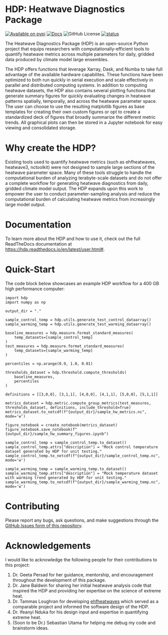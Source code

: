 # HDP: Heatwave Diagnostics Package

[![Available on pypi](https://img.shields.io/pypi/v/HDP-python.svg)](https://pypi.org/project/HDP-python/)
[![Docs](https://readthedocs.org/projects/hdp/badge/?version=latest)](https://hdp.readthedocs.io/en/latest/)
![GitHub License](https://img.shields.io/github/license/AgentOxygen/HDP)
[![status](https://joss.theoj.org/papers/071c99a9e9f52348df4de69ccdee5133/status.svg)](https://joss.theoj.org/papers/071c99a9e9f52348df4de69ccdee5133)

The Heatwave Diagnostics Package (HDP) is an open-source Python project that equips researchers with computationally-efficient tools to quantify heatwave metrics across multiple parameters for daily, gridded data produced by climate model large ensembles.

The HDP offers functions that leverage Xarray, Dask, and Numba to take full advantage of the available hardware capabilites. These functions have been optimized to both run quickly in serial execution and scale effectively in parallel and distributed computing systems. In addition to computing heatwave datasets, the HDP also contains several plotting functions that generate summary figures for quickly evaluating changes in heatwave patterns spatially, temporally, and across the heatwave parameter space. The user can choose to use the resulting matplotlib figures as base templates for creating their own custom figures or opt to create a standardized deck of figures that broadly summarize the different metric trends. All graphical plots can then be stored in a Jupyter notebook for easy viewing and consolidated storage.

# Why create the HDP?

Existing tools used to quantify heatwave metrics (such as ehfheatwaves, heatwave3, nctoolkit) were not designed to sample large sections of the heatwave parameter space. Many of these tools struggle to handle the computational burden of analyzing terabyte-scale datasets and do not offer a complete workflow for generating heatwave diagnostics from daily, gridded climate model output. The HDP expands upon this work to empower the user to conduct parameter-sampling analysis and reduce the computational burden of calculating heatwave metrics from increasingly large model output.

# Documentation

To learn more about the HDP and how to use it, check out the full ReadTheDocs documentation at https://hdp.readthedocs.io/en/latest/user.html#.

# Quick-Start

The code block below showcases an example HDP workflow for a 400 GB high performance computer:

```
import hdp
import numpy as np

output_dir = "."

sample_control_temp = hdp.utils.generate_test_control_dataarray()
sample_warming_temp = hdp.utils.generate_test_warming_dataarray()

baseline_measures = hdp.measure.format_standard_measures(
    temp_datasets=[sample_control_temp]
)
test_measures = hdp.measure.format_standard_measures(
    temp_datasets=[sample_warming_temp]
)

percentiles = np.arange(0.9, 1.0, 0.01)

thresholds_dataset = hdp.threshold.compute_thresholds(
    baseline_measures,
    percentiles
)

definitions = [[3,0,0], [3,1,1], [4,0,0], [4,1,1], [5,0,0], [5,1,1]]

metrics_dataset = hdp.metric.compute_group_metrics(test_measures, thresholds_dataset, definitions, include_threshold=True)
metrics_dataset.to_netcdf(f"{output_dir}/sample_hw_metrics.nc", mode='w')

figure_notebook = create_notebook(metrics_dataset)
figure_notebook.save_notebook(f"{output_dir}/sample_hw_summary_figures.ipynb")

sample_control_temp = sample_control_temp.to_dataset()
sample_control_temp.attrs["description"] = "Mock control temperature dataset generated by HDP for unit testing."
sample_control_temp.to_netcdf(f"{output_dir}/sample_control_temp.nc", mode='w')

sample_warming_temp = sample_warming_temp.to_dataset()
sample_warming_temp.attrs["description"] = "Mock temperature dataset with warming trend generated by HDP for unit testing."
sample_warming_temp.to_netcdf(f"{output_dir}/sample_warming_temp.nc", mode='w')
```

# Contributing

Please report any bugs, ask questions, and make suggestions through the [GitHub Issues form of this repository](https://github.com/AgentOxygen/HDP/issues).

# Acknowledgements

I would like to acknowledge the following people for their contributions to this project:
1. Dr. Geeta Persad for her guidance, mentorship, and encouragement throughout the development of this package.
2. Dr. Jane Baldwin for sharing her initial heatwave analysis code that inspired the HDP and providing her expertise on the science of extreme heat.
3. Dr. Tammas Loughran for developing [ehfheatwaves](https://github.com/tammasloughran/ehfheatwaves) which served as a comparable project and informed the software design of the HDP.
4. Dr. Ifeanyi Nduka for his design input and expertise in quantifying extreme heat.
5. (Soon to be Dr.) Sebastian Utama for helping me debug my code and brainstorm ideas.
